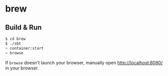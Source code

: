 # brew #

## Build & Run ##

```sh
$ cd brew
$ ./sbt
> container:start
> browse
```

If `browse` doesn't launch your browser, manually open [http://localhost:8080/](http://localhost:8080/) in your browser.
